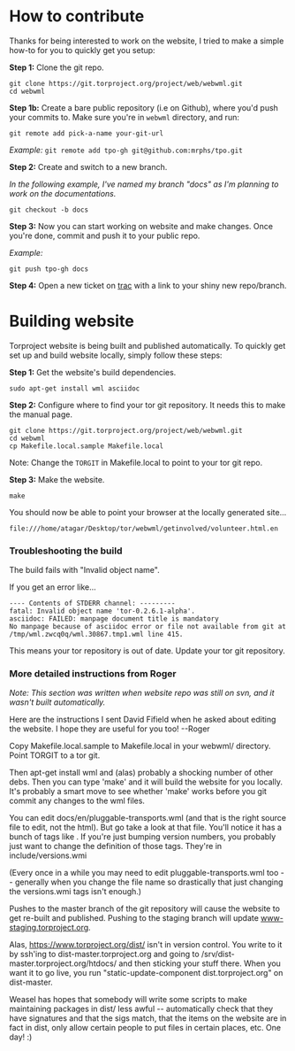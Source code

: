 # How to contribute

Thanks for being interested to work on the website, I tried to make a simple 
how-to for you to quickly get you setup:

__Step 1:__ Clone the git repo.

    git clone https://git.torproject.org/project/web/webwml.git
    cd webwml

__Step 1b:__ Create a bare public repository (i.e on Github), where you'd push 
your commits to. Make sure you're in `webwml` directory, and run:

    git remote add pick-a-name your-git-url

_Example:_
    `git remote add tpo-gh git@github.com:mrphs/tpo.git`

__Step 2:__ Create and switch to a new branch.

_In the following example, I've named my branch "docs" as I'm planning to work 
on the documentations._

    git checkout -b docs

__Step 3:__ Now you can start working on website and make changes. Once you're 
done, commit and push it to your public repo.

_Example:_

    git push tpo-gh docs

__Step 4:__ Open a new ticket on [trac](https://trac.torproject.org) with a 
link to your shiny new repo/branch.

# Building website
Torproject website is being built and published automatically.
To quickly get set up and build website locally, simply follow these steps:

 __Step 1:__ Get the website's build dependencies.

    sudo apt-get install wml asciidoc

  __Step 2:__ Configure where to find your tor git repository. It needs this 
to make the
     manual page.

    git clone https://git.torproject.org/project/web/webwml.git
    cd webwml
    cp Makefile.local.sample Makefile.local
    
Note: Change the `TORGIT` in Makefile.local to point to your tor git repo.

  __Step 3:__ Make the website.

    make

You should now be able to point your browser at the locally generated site...

    file:///home/atagar/Desktop/tor/webwml/getinvolved/volunteer.html.en


### Troubleshooting the build

The build fails with "Invalid object name".

  If you get an error like...

    ---- Contents of STDERR channel: ---------
    fatal: Invalid object name 'tor-0.2.6.1-alpha'.
    asciidoc: FAILED: manpage document title is mandatory
    No manpage because of asciidoc error or file not available from git at 
    /tmp/wml.zwcq0q/wml.30867.tmp1.wml line 415.

  This means your tor repository is out of date. Update your tor git 
repository.


### More detailed instructions from Roger

_Note: This section was written when website repo was still on svn, and it 
wasn't built automatically._

Here are the instructions I sent David Fifield when he asked about
editing the website. I hope they are useful for you too! --Roger

Copy Makefile.local.sample to Makefile.local in your webwml/ directory.
Point TORGIT to a tor git.

Then apt-get install wml and (alas) probably a shocking number of other
debs. Then you can type 'make' and it will build the website for you
locally. It's probably a smart move to see whether 'make' works before
you git commit any changes to the wml files.

You can edit docs/en/pluggable-transports.wml (and that is
the right source file to edit, not the html). But go take a
look at that file. You'll notice it has a bunch of tags like
<version-torbrowserbundle>. If you're just bumping version
numbers, you probably just want to change the definition of those tags.
They're in include/versions.wmi

(Every once in a while you may need to edit pluggable-transports.wml
too -- generally when you change the file name so drastically that just
changing the versions.wmi tags isn't enough.)

Pushes to the master branch of the git repository will cause the
website to get re-built and published. Pushing to the staging branch
will update www-staging.torproject.org.

Alas, https://www.torproject.org/dist/ isn't in version control. You
write to it by ssh'ing to dist-master.torproject.org and going to
/srv/dist-master.torproject.org/htdocs/ and then sticking your stuff
there. When you want it to go live, you run
"static-update-component dist.torproject.org" on dist-master.

Weasel has hopes that somebody will write some scripts to make maintaining
packages in dist/ less awful -- automatically check that they have
signatures and that the sigs match, that the items on the website are in
fact in dist, only allow certain people to put files in certain places,
etc. One day! :)

